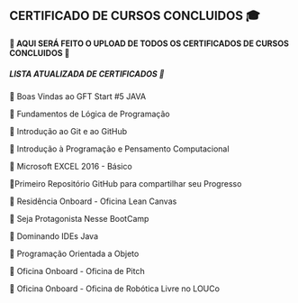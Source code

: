 ﻿## CERTIFICADO DE CURSOS CONCLUIDOS :mortar_board:

#### 📎 AQUI SERÁ FEITO O UPLOAD DE TODOS OS CERTIFICADOS DE CURSOS CONCLUIDOS 📎



##### LISTA ATUALIZADA DE CERTIFICADOS :file_folder:

 :diamond_shape_with_a_dot_inside: Boas Vindas ao GFT Start #5 JAVA

 :diamond_shape_with_a_dot_inside: Fundamentos de Lógica de Programação

 :diamond_shape_with_a_dot_inside: Introdução ao Git e ao GitHub

 :diamond_shape_with_a_dot_inside: Introdução à Programação e Pensamento Computacional 

 :diamond_shape_with_a_dot_inside: Microsoft EXCEL 2016 - Básico

 :diamond_shape_with_a_dot_inside:Primeiro Repositório GitHub para compartilhar seu Progresso 

 :diamond_shape_with_a_dot_inside: Residência Onboard - Oficina Lean Canvas 

 :diamond_shape_with_a_dot_inside: Seja Protagonista Nesse BootCamp

 :diamond_shape_with_a_dot_inside: Dominando IDEs Java

:diamond_shape_with_a_dot_inside:  Programação Orientada a Objeto 

:diamond_shape_with_a_dot_inside: Oficina Onboard - Oficina de Pitch

:diamond_shape_with_a_dot_inside: Oficina Onboard - Oficina de Robótica Livre no LOUCo 



